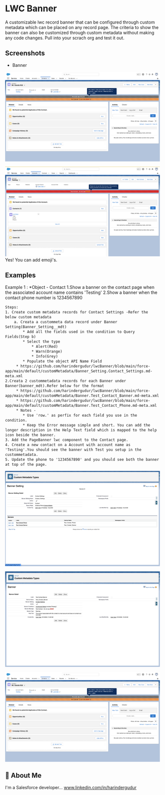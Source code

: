 
# LWC Banner

A customizable lwc record banner that can be configured through custom metadata which can be placed on any record page. The criteria to show the banner can also be customized through custom metadata without making any code changes. Pull into your scrach org and test it out.


## Screenshots

* Banner

![App Screenshot](/images/contactDemo.png)

![App Screenshot](/images/AccountDemo.png)
Yes! You can add emoji's.








## Examples


Example 1 : 
*Object - Contact
1.Show a banner on the contact page when the associated account name contains 'Testing'
2.Show a banner when the contact phone number is 1234567890
    
    Steps:
    1. Create custom metadata records for Contact Settings -Refer the below custom metadata
        a. Creata a custommeta data record under Banner Setting(Banner_Setting__mdt)
            * Add all the fields used in the condition to Query Fields(Step b)
            * Select the type 
                * Alert(Red)
                * Warn(Orange)
                * Info(Grey)
            * Populate the object API Name Field
         * https://github.com/harindergudur/lwcBanner/blob/main/force-app/main/default/customMetadata/Banner_Setting.Contact_Settings.md-meta.xml
    2.Creata 2 custommetadata records for each Banner under Banner(banner_mdt).Refer below for the format
         * https://github.com/harindergudur/lwcBanner/blob/main/force-app/main/default/customMetadata/Banner.Test_Contact_Banner.md-meta.xml
         * https://github.com/harindergudur/lwcBanner/blob/main/force-app/main/default/customMetadata/Banner.Test_Contact_Phone.md-meta.xml
         * Notes - 
            * Use 'row.' as perfix for each field you use in the condition.  
            * Keep the Error message simple and short. You can add the longer description in the Help Text field which is mapped to the help icon beside the banner.  
    3. Add the PageBanner lwc component to the Contact page.
    4. Create a new contact on a Account with account name as 'Testing'.You should see the banner with Test you setup in the custommetadata.
    5. Update the phone to '1234567890' and you should see both the banner at top of the page.

![App Screenshot](/images/BannerSetting.png)

![App Screenshot](/images/Banner.png)

![App Screenshot](/images/contactDemo.png)





## 🚀 About Me
I'm a Salesforce developer...
www.linkedin.com/in/harindergudur
